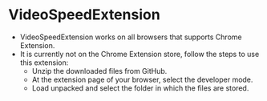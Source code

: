 # VideoSpeedExtension

- VideoSpeedExtension works on all browsers that supports Chrome Extension.
- It is currently not on the Chrome Extension store, follow the steps to use this extension:
    - Unzip the downloaded files from GitHub.
    - At the extension page of your browser, select the developer mode.
    - Load unpacked and select the folder in which the files are stored.